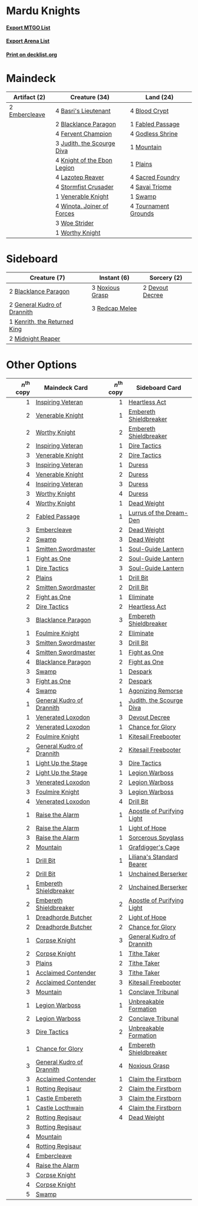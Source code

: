 # Mardu Knights

#### [Export MTGO List](../collection/Mardu%20Knights/Mardu%20Knights.txt)
#### [Export Arena List](../collection/Mardu%20Knights/Mardu%20Knights_arena.txt)
#### [Print on decklist.org](http://decklist.org/?deckmain=4%09Basri's%20Lieutenant%0A2%09Blacklance%20Paragon%0A4%09Blood%20Crypt%0A2%09Embercleave%0A1%09Fabled%20Passage%0A4%09Fervent%20Champion%0A4%09Godless%20Shrine%0A3%09Judith,%20the%20Scourge%20Diva%0A4%09Knight%20of%20the%20Ebon%20Legion%0A4%09Lazotep%20Reaver%0A1%09Mountain%0A1%09Plains%0A4%09Sacred%20Foundry%0A4%09Savai%20Triome%0A4%09Stormfist%20Crusader%0A1%09Swamp%0A4%09Tournament%20Grounds%0A1%09Venerable%20Knight%0A4%09Winota,%20Joiner%20of%20Forces%0A3%09Woe%20Strider%0A1%09Worthy%20Knight&deckside=2%09Blacklance%20Paragon%0A2%09Devout%20Decree%0A2%09General%20Kudro%20of%20Drannith%0A1%09Kenrith,%20the%20Returned%20King%0A2%09Midnight%20Reaper%0A3%09Noxious%20Grasp%0A3%09Redcap%20Melee)
# Maindeck

|                                      Artifact (2)                                      |                                            Creature (34)                                             |                                           Land (24)                                           |
|----------------------------------------------------------------------------------------|------------------------------------------------------------------------------------------------------|-----------------------------------------------------------------------------------------------|
|2 [Embercleave](http://gatherer.wizards.com/Pages/Card/Details.aspx?multiverseid=473082)|4 [Basri's Lieutenant](http://gatherer.wizards.com/Pages/Card/Details.aspx?multiverseid=488904)       |4 [Blood Crypt](http://gatherer.wizards.com/Pages/Card/Details.aspx?multiverseid=97102)        |
|                                                                                        |2 [Blacklance Paragon](http://gatherer.wizards.com/Pages/Card/Details.aspx?multiverseid=473041)       |1 [Fabled Passage](http://gatherer.wizards.com/Pages/Card/Details.aspx?multiverseid=473206)    |
|                                                                                        |4 [Fervent Champion](http://gatherer.wizards.com/Pages/Card/Details.aspx?multiverseid=473086)         |4 [Godless Shrine](http://gatherer.wizards.com/Pages/Card/Details.aspx?multiverseid=405099)    |
|                                                                                        |3 [Judith, the Scourge Diva](http://gatherer.wizards.com/Pages/Card/Details.aspx?multiverseid=457329) |1 [Mountain](http://gatherer.wizards.com/Pages/Card/Details.aspx?multiverseid=439859)          |
|                                                                                        |4 [Knight of the Ebon Legion](http://gatherer.wizards.com/Pages/Card/Details.aspx?multiverseid=466859)|1 [Plains](http://gatherer.wizards.com/Pages/Card/Details.aspx?multiverseid=439856)            |
|                                                                                        |4 [Lazotep Reaver](http://gatherer.wizards.com/Pages/Card/Details.aspx?multiverseid=461023)           |4 [Sacred Foundry](http://gatherer.wizards.com/Pages/Card/Details.aspx?multiverseid=405106)    |
|                                                                                        |4 [Stormfist Crusader](http://gatherer.wizards.com/Pages/Card/Details.aspx?multiverseid=473165)       |4 [Savai Triome](http://gatherer.wizards.com/Pages/Card/Details.aspx?multiverseid=479773)      |
|                                                                                        |1 [Venerable Knight](http://gatherer.wizards.com/Pages/Card/Details.aspx?multiverseid=472997)         |1 [Swamp](http://gatherer.wizards.com/Pages/Card/Details.aspx?multiverseid=439858)             |
|                                                                                        |4 [Winota, Joiner of Forces](http://gatherer.wizards.com/Pages/Card/Details.aspx?multiverseid=479736) |4 [Tournament Grounds](http://gatherer.wizards.com/Pages/Card/Details.aspx?multiverseid=473210)|
|                                                                                        |3 [Woe Strider](http://gatherer.wizards.com/Pages/Card/Details.aspx?multiverseid=476374)              |                                                                                               |
|                                                                                        |1 [Worthy Knight](http://gatherer.wizards.com/Pages/Card/Details.aspx?multiverseid=472998)            |                                                                                               |


# Sideboard

|                                             Creature (7)                                              |                                       Instant (6)                                        |                                       Sorcery (2)                                        |
|-------------------------------------------------------------------------------------------------------|------------------------------------------------------------------------------------------|------------------------------------------------------------------------------------------|
|2 [Blacklance Paragon](http://gatherer.wizards.com/Pages/Card/Details.aspx?multiverseid=473041)        |3 [Noxious Grasp](http://gatherer.wizards.com/Pages/Card/Details.aspx?multiverseid=466864)|2 [Devout Decree](http://gatherer.wizards.com/Pages/Card/Details.aspx?multiverseid=466767)|
|2 [General Kudro of Drannith](http://gatherer.wizards.com/Pages/Card/Details.aspx?multiverseid=479707) |3 [Redcap Melee](http://gatherer.wizards.com/Pages/Card/Details.aspx?multiverseid=473097) |                                                                                          |
|1 [Kenrith, the Returned King](http://gatherer.wizards.com/Pages/Card/Details.aspx?multiverseid=476052)|                                                                                          |                                                                                          |
|2 [Midnight Reaper](http://gatherer.wizards.com/Pages/Card/Details.aspx?multiverseid=452827)           |                                                                                          |                                                                                          |


# Other Options

|*n*<sup>th</sup> copy|                                           Maindeck Card                                            |*n*<sup>th</sup> copy|                                           Sideboard Card                                            |
|--------------------:|----------------------------------------------------------------------------------------------------|--------------------:|-----------------------------------------------------------------------------------------------------|
|                    1|[Inspiring Veteran](http://gatherer.wizards.com/Pages/Card/Details.aspx?multiverseid=473156)        |                    1|[Heartless Act](http://gatherer.wizards.com/Pages/Card/Details.aspx?multiverseid=479611)             |
|                    2|[Venerable Knight](http://gatherer.wizards.com/Pages/Card/Details.aspx?multiverseid=472997)         |                    1|[Embereth Shieldbreaker](http://gatherer.wizards.com/Pages/Card/Details.aspx?multiverseid=473084)    |
|                    2|[Worthy Knight](http://gatherer.wizards.com/Pages/Card/Details.aspx?multiverseid=472998)            |                    2|[Embereth Shieldbreaker](http://gatherer.wizards.com/Pages/Card/Details.aspx?multiverseid=473084)    |
|                    2|[Inspiring Veteran](http://gatherer.wizards.com/Pages/Card/Details.aspx?multiverseid=473156)        |                    1|[Dire Tactics](http://gatherer.wizards.com/Pages/Card/Details.aspx?multiverseid=479703)              |
|                    3|[Venerable Knight](http://gatherer.wizards.com/Pages/Card/Details.aspx?multiverseid=472997)         |                    2|[Dire Tactics](http://gatherer.wizards.com/Pages/Card/Details.aspx?multiverseid=479703)              |
|                    3|[Inspiring Veteran](http://gatherer.wizards.com/Pages/Card/Details.aspx?multiverseid=473156)        |                    1|[Duress](http://gatherer.wizards.com/Pages/Card/Details.aspx?multiverseid=14557)                     |
|                    4|[Venerable Knight](http://gatherer.wizards.com/Pages/Card/Details.aspx?multiverseid=472997)         |                    2|[Duress](http://gatherer.wizards.com/Pages/Card/Details.aspx?multiverseid=14557)                     |
|                    4|[Inspiring Veteran](http://gatherer.wizards.com/Pages/Card/Details.aspx?multiverseid=473156)        |                    3|[Duress](http://gatherer.wizards.com/Pages/Card/Details.aspx?multiverseid=14557)                     |
|                    3|[Worthy Knight](http://gatherer.wizards.com/Pages/Card/Details.aspx?multiverseid=472998)            |                    4|[Duress](http://gatherer.wizards.com/Pages/Card/Details.aspx?multiverseid=14557)                     |
|                    4|[Worthy Knight](http://gatherer.wizards.com/Pages/Card/Details.aspx?multiverseid=472998)            |                    1|[Dead Weight](http://gatherer.wizards.com/Pages/Card/Details.aspx?multiverseid=452817)               |
|                    2|[Fabled Passage](http://gatherer.wizards.com/Pages/Card/Details.aspx?multiverseid=473206)           |                    1|[Lurrus of the Dream-Den](http://gatherer.wizards.com/Pages/Card/Details.aspx?multiverseid=479746)   |
|                    3|[Embercleave](http://gatherer.wizards.com/Pages/Card/Details.aspx?multiverseid=473082)              |                    2|[Dead Weight](http://gatherer.wizards.com/Pages/Card/Details.aspx?multiverseid=452817)               |
|                    2|[Swamp](http://gatherer.wizards.com/Pages/Card/Details.aspx?multiverseid=439858)                    |                    3|[Dead Weight](http://gatherer.wizards.com/Pages/Card/Details.aspx?multiverseid=452817)               |
|                    1|[Smitten Swordmaster](http://gatherer.wizards.com/Pages/Card/Details.aspx?multiverseid=473067)      |                    1|[Soul-Guide Lantern](http://gatherer.wizards.com/Pages/Card/Details.aspx?multiverseid=476488)        |
|                    1|[Fight as One](http://gatherer.wizards.com/Pages/Card/Details.aspx?multiverseid=479532)             |                    2|[Soul-Guide Lantern](http://gatherer.wizards.com/Pages/Card/Details.aspx?multiverseid=476488)        |
|                    1|[Dire Tactics](http://gatherer.wizards.com/Pages/Card/Details.aspx?multiverseid=479703)             |                    3|[Soul-Guide Lantern](http://gatherer.wizards.com/Pages/Card/Details.aspx?multiverseid=476488)        |
|                    2|[Plains](http://gatherer.wizards.com/Pages/Card/Details.aspx?multiverseid=439856)                   |                    1|[Drill Bit](http://gatherer.wizards.com/Pages/Card/Details.aspx?multiverseid=457217)                 |
|                    2|[Smitten Swordmaster](http://gatherer.wizards.com/Pages/Card/Details.aspx?multiverseid=473067)      |                    2|[Drill Bit](http://gatherer.wizards.com/Pages/Card/Details.aspx?multiverseid=457217)                 |
|                    2|[Fight as One](http://gatherer.wizards.com/Pages/Card/Details.aspx?multiverseid=479532)             |                    1|[Eliminate](http://gatherer.wizards.com/Pages/Card/Details.aspx?multiverseid=485420)                 |
|                    2|[Dire Tactics](http://gatherer.wizards.com/Pages/Card/Details.aspx?multiverseid=479703)             |                    2|[Heartless Act](http://gatherer.wizards.com/Pages/Card/Details.aspx?multiverseid=479611)             |
|                    3|[Blacklance Paragon](http://gatherer.wizards.com/Pages/Card/Details.aspx?multiverseid=473041)       |                    3|[Embereth Shieldbreaker](http://gatherer.wizards.com/Pages/Card/Details.aspx?multiverseid=473084)    |
|                    1|[Foulmire Knight](http://gatherer.wizards.com/Pages/Card/Details.aspx?multiverseid=473052)          |                    2|[Eliminate](http://gatherer.wizards.com/Pages/Card/Details.aspx?multiverseid=485420)                 |
|                    3|[Smitten Swordmaster](http://gatherer.wizards.com/Pages/Card/Details.aspx?multiverseid=473067)      |                    3|[Drill Bit](http://gatherer.wizards.com/Pages/Card/Details.aspx?multiverseid=457217)                 |
|                    4|[Smitten Swordmaster](http://gatherer.wizards.com/Pages/Card/Details.aspx?multiverseid=473067)      |                    1|[Fight as One](http://gatherer.wizards.com/Pages/Card/Details.aspx?multiverseid=479532)              |
|                    4|[Blacklance Paragon](http://gatherer.wizards.com/Pages/Card/Details.aspx?multiverseid=473041)       |                    2|[Fight as One](http://gatherer.wizards.com/Pages/Card/Details.aspx?multiverseid=479532)              |
|                    3|[Swamp](http://gatherer.wizards.com/Pages/Card/Details.aspx?multiverseid=439858)                    |                    1|[Despark](http://gatherer.wizards.com/Pages/Card/Details.aspx?multiverseid=461117)                   |
|                    3|[Fight as One](http://gatherer.wizards.com/Pages/Card/Details.aspx?multiverseid=479532)             |                    2|[Despark](http://gatherer.wizards.com/Pages/Card/Details.aspx?multiverseid=461117)                   |
|                    4|[Swamp](http://gatherer.wizards.com/Pages/Card/Details.aspx?multiverseid=439858)                    |                    1|[Agonizing Remorse](http://gatherer.wizards.com/Pages/Card/Details.aspx?multiverseid=476334)         |
|                    1|[General Kudro of Drannith](http://gatherer.wizards.com/Pages/Card/Details.aspx?multiverseid=479707)|                    1|[Judith, the Scourge Diva](http://gatherer.wizards.com/Pages/Card/Details.aspx?multiverseid=457329)  |
|                    1|[Venerated Loxodon](http://gatherer.wizards.com/Pages/Card/Details.aspx?multiverseid=452780)        |                    3|[Devout Decree](http://gatherer.wizards.com/Pages/Card/Details.aspx?multiverseid=466767)             |
|                    2|[Venerated Loxodon](http://gatherer.wizards.com/Pages/Card/Details.aspx?multiverseid=452780)        |                    1|[Chance for Glory](http://gatherer.wizards.com/Pages/Card/Details.aspx?multiverseid=452909)          |
|                    2|[Foulmire Knight](http://gatherer.wizards.com/Pages/Card/Details.aspx?multiverseid=473052)          |                    1|[Kitesail Freebooter](http://gatherer.wizards.com/Pages/Card/Details.aspx?multiverseid=435264)       |
|                    2|[General Kudro of Drannith](http://gatherer.wizards.com/Pages/Card/Details.aspx?multiverseid=479707)|                    2|[Kitesail Freebooter](http://gatherer.wizards.com/Pages/Card/Details.aspx?multiverseid=435264)       |
|                    1|[Light Up the Stage](http://gatherer.wizards.com/Pages/Card/Details.aspx?multiverseid=457251)       |                    3|[Dire Tactics](http://gatherer.wizards.com/Pages/Card/Details.aspx?multiverseid=479703)              |
|                    2|[Light Up the Stage](http://gatherer.wizards.com/Pages/Card/Details.aspx?multiverseid=457251)       |                    1|[Legion Warboss](http://gatherer.wizards.com/Pages/Card/Details.aspx?multiverseid=452859)            |
|                    3|[Venerated Loxodon](http://gatherer.wizards.com/Pages/Card/Details.aspx?multiverseid=452780)        |                    2|[Legion Warboss](http://gatherer.wizards.com/Pages/Card/Details.aspx?multiverseid=452859)            |
|                    3|[Foulmire Knight](http://gatherer.wizards.com/Pages/Card/Details.aspx?multiverseid=473052)          |                    3|[Legion Warboss](http://gatherer.wizards.com/Pages/Card/Details.aspx?multiverseid=452859)            |
|                    4|[Venerated Loxodon](http://gatherer.wizards.com/Pages/Card/Details.aspx?multiverseid=452780)        |                    4|[Drill Bit](http://gatherer.wizards.com/Pages/Card/Details.aspx?multiverseid=457217)                 |
|                    1|[Raise the Alarm](http://gatherer.wizards.com/Pages/Card/Details.aspx?multiverseid=416853)          |                    1|[Apostle of Purifying Light](http://gatherer.wizards.com/Pages/Card/Details.aspx?multiverseid=466760)|
|                    2|[Raise the Alarm](http://gatherer.wizards.com/Pages/Card/Details.aspx?multiverseid=416853)          |                    1|[Light of Hope](http://gatherer.wizards.com/Pages/Card/Details.aspx?multiverseid=479540)             |
|                    3|[Raise the Alarm](http://gatherer.wizards.com/Pages/Card/Details.aspx?multiverseid=416853)          |                    1|[Sorcerous Spyglass](http://gatherer.wizards.com/Pages/Card/Details.aspx?multiverseid=435407)        |
|                    2|[Mountain](http://gatherer.wizards.com/Pages/Card/Details.aspx?multiverseid=439859)                 |                    1|[Grafdigger's Cage](http://gatherer.wizards.com/Pages/Card/Details.aspx?multiverseid=278452)         |
|                    1|[Drill Bit](http://gatherer.wizards.com/Pages/Card/Details.aspx?multiverseid=457217)                |                    1|[Liliana's Standard Bearer](http://gatherer.wizards.com/Pages/Card/Details.aspx?multiverseid=485433) |
|                    2|[Drill Bit](http://gatherer.wizards.com/Pages/Card/Details.aspx?multiverseid=457217)                |                    1|[Unchained Berserker](http://gatherer.wizards.com/Pages/Card/Details.aspx?multiverseid=466918)       |
|                    1|[Embereth Shieldbreaker](http://gatherer.wizards.com/Pages/Card/Details.aspx?multiverseid=473084)   |                    2|[Unchained Berserker](http://gatherer.wizards.com/Pages/Card/Details.aspx?multiverseid=466918)       |
|                    2|[Embereth Shieldbreaker](http://gatherer.wizards.com/Pages/Card/Details.aspx?multiverseid=473084)   |                    2|[Apostle of Purifying Light](http://gatherer.wizards.com/Pages/Card/Details.aspx?multiverseid=466760)|
|                    1|[Dreadhorde Butcher](http://gatherer.wizards.com/Pages/Card/Details.aspx?multiverseid=461121)       |                    2|[Light of Hope](http://gatherer.wizards.com/Pages/Card/Details.aspx?multiverseid=479540)             |
|                    2|[Dreadhorde Butcher](http://gatherer.wizards.com/Pages/Card/Details.aspx?multiverseid=461121)       |                    2|[Chance for Glory](http://gatherer.wizards.com/Pages/Card/Details.aspx?multiverseid=452909)          |
|                    1|[Corpse Knight](http://gatherer.wizards.com/Pages/Card/Details.aspx?multiverseid=466960)            |                    3|[General Kudro of Drannith](http://gatherer.wizards.com/Pages/Card/Details.aspx?multiverseid=479707) |
|                    2|[Corpse Knight](http://gatherer.wizards.com/Pages/Card/Details.aspx?multiverseid=466960)            |                    1|[Tithe Taker](http://gatherer.wizards.com/Pages/Card/Details.aspx?multiverseid=457171)               |
|                    3|[Plains](http://gatherer.wizards.com/Pages/Card/Details.aspx?multiverseid=439856)                   |                    2|[Tithe Taker](http://gatherer.wizards.com/Pages/Card/Details.aspx?multiverseid=457171)               |
|                    1|[Acclaimed Contender](http://gatherer.wizards.com/Pages/Card/Details.aspx?multiverseid=472963)      |                    3|[Tithe Taker](http://gatherer.wizards.com/Pages/Card/Details.aspx?multiverseid=457171)               |
|                    2|[Acclaimed Contender](http://gatherer.wizards.com/Pages/Card/Details.aspx?multiverseid=472963)      |                    3|[Kitesail Freebooter](http://gatherer.wizards.com/Pages/Card/Details.aspx?multiverseid=435264)       |
|                    3|[Mountain](http://gatherer.wizards.com/Pages/Card/Details.aspx?multiverseid=439859)                 |                    1|[Conclave Tribunal](http://gatherer.wizards.com/Pages/Card/Details.aspx?multiverseid=452756)         |
|                    1|[Legion Warboss](http://gatherer.wizards.com/Pages/Card/Details.aspx?multiverseid=452859)           |                    1|[Unbreakable Formation](http://gatherer.wizards.com/Pages/Card/Details.aspx?multiverseid=457173)     |
|                    2|[Legion Warboss](http://gatherer.wizards.com/Pages/Card/Details.aspx?multiverseid=452859)           |                    2|[Conclave Tribunal](http://gatherer.wizards.com/Pages/Card/Details.aspx?multiverseid=452756)         |
|                    3|[Dire Tactics](http://gatherer.wizards.com/Pages/Card/Details.aspx?multiverseid=479703)             |                    2|[Unbreakable Formation](http://gatherer.wizards.com/Pages/Card/Details.aspx?multiverseid=457173)     |
|                    1|[Chance for Glory](http://gatherer.wizards.com/Pages/Card/Details.aspx?multiverseid=452909)         |                    4|[Embereth Shieldbreaker](http://gatherer.wizards.com/Pages/Card/Details.aspx?multiverseid=473084)    |
|                    3|[General Kudro of Drannith](http://gatherer.wizards.com/Pages/Card/Details.aspx?multiverseid=479707)|                    4|[Noxious Grasp](http://gatherer.wizards.com/Pages/Card/Details.aspx?multiverseid=466864)             |
|                    3|[Acclaimed Contender](http://gatherer.wizards.com/Pages/Card/Details.aspx?multiverseid=472963)      |                    1|[Claim the Firstborn](http://gatherer.wizards.com/Pages/Card/Details.aspx?multiverseid=473080)       |
|                    1|[Rotting Regisaur](http://gatherer.wizards.com/Pages/Card/Details.aspx?multiverseid=466865)         |                    2|[Claim the Firstborn](http://gatherer.wizards.com/Pages/Card/Details.aspx?multiverseid=473080)       |
|                    1|[Castle Embereth](http://gatherer.wizards.com/Pages/Card/Details.aspx?multiverseid=473201)          |                    3|[Claim the Firstborn](http://gatherer.wizards.com/Pages/Card/Details.aspx?multiverseid=473080)       |
|                    1|[Castle Locthwain](http://gatherer.wizards.com/Pages/Card/Details.aspx?multiverseid=473203)         |                    4|[Claim the Firstborn](http://gatherer.wizards.com/Pages/Card/Details.aspx?multiverseid=473080)       |
|                    2|[Rotting Regisaur](http://gatherer.wizards.com/Pages/Card/Details.aspx?multiverseid=466865)         |                    4|[Dead Weight](http://gatherer.wizards.com/Pages/Card/Details.aspx?multiverseid=452817)               |
|                    3|[Rotting Regisaur](http://gatherer.wizards.com/Pages/Card/Details.aspx?multiverseid=466865)         |                     |                                                                                                     |
|                    4|[Mountain](http://gatherer.wizards.com/Pages/Card/Details.aspx?multiverseid=439859)                 |                     |                                                                                                     |
|                    4|[Rotting Regisaur](http://gatherer.wizards.com/Pages/Card/Details.aspx?multiverseid=466865)         |                     |                                                                                                     |
|                    4|[Embercleave](http://gatherer.wizards.com/Pages/Card/Details.aspx?multiverseid=473082)              |                     |                                                                                                     |
|                    4|[Raise the Alarm](http://gatherer.wizards.com/Pages/Card/Details.aspx?multiverseid=416853)          |                     |                                                                                                     |
|                    3|[Corpse Knight](http://gatherer.wizards.com/Pages/Card/Details.aspx?multiverseid=466960)            |                     |                                                                                                     |
|                    4|[Corpse Knight](http://gatherer.wizards.com/Pages/Card/Details.aspx?multiverseid=466960)            |                     |                                                                                                     |
|                    5|[Swamp](http://gatherer.wizards.com/Pages/Card/Details.aspx?multiverseid=439858)                    |                     |                                                                                                     |

